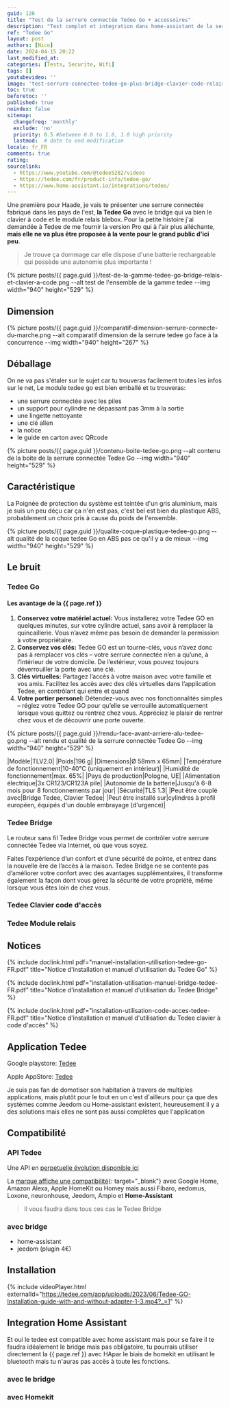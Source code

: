 ```yaml
---
guid: 120
title: "Test de la serrure connectée Tedee Go + accessoires"
description: "Test complet et integration dans home-assistant de la serrure Tedee Go avec le bridge wifi le clavier à code et le module relais Blebox"
ref: "Tedee Go"
layout: post
authors: [Nico]
date: 2024-04-15 20:22
last_modified_at: 
categories: [Tests, Securite, Wifi]
tags: []
youtubevideo: ''
image: 'test-serrure-connectee-tedee-go-plus-bridge-clavier-code-relais-blebox.png'
toc: true
beforetoc: ''
published: true
noindex: false
sitemap:
  changefreq: 'monthly'
  exclude: 'no'
  priority: 0.5 #between 0.0 to 1.0, 1.0 high priority
  lastmod:  # date to end modification
locale: fr_FR
comments: true
rating:  
sourcelink:
  - https://www.youtube.com/@tedee5282/videos
  - https://tedee.com/fr/product-info/tedee-go/
  - https://www.home-assistant.io/integrations/tedee/
---
```


Une première pour Haade, je vais te présenter une serrure connectée fabriqué dans les pays de l'est, **la Tedee Go** avec le bridge qui va bien le clavier à code et le module relais blebox. Pour la petite histoire j'ai demandée à Tedee de me fournir la version Pro qui à l'air plus alléchante, **mais elle ne va plus être proposée à la vente pour le grand public d'ici peu**. 

> Je trouve ça dommage car elle dispose d'une batterie rechargeable qui possède une autonomie plus importante !

{% picture posts/{{ page.guid }}/test-de-la-gamme-tedee-go-bridge-relais-et-clavier-a-code.png --alt test de l'ensemble de la gamme tedee --img width="940" height="529" %}

## Dimension

{% picture posts/{{ page.guid }}/comparatif-dimension-serrure-connecte-du-marche.png --alt comparatif dimension de la serrure tedee go face à la concurrence --img width="940" height="267" %}


## Déballage

On ne va pas s'étaler sur le sujet car tu trouveras facilement toutes les infos sur le net, Le module tedee go est bien emballé et tu trouveras:
- une serrure connectée avec les piles
- un support pour cylindre ne dépassant pas 3mm à la sortie
- une lingette nettoyante
- une clé allen
- la notice
- le guide en carton avec QRcode

{% picture posts/{{ page.guid }}/contenu-boite-tedee-go.png --alt contenu de la boite de la serrure connectée Tedee Go --img width="940" height="529" %}

## Caractéristique

La Poignée de protection du système est teintée d'un gris aluminium, mais je suis un peu déçu car ça n'en est pas, c'est bel est bien du plastique ABS, probablement un choix pris à cause du poids de l'ensemble.

{% picture posts/{{ page.guid }}/qualite-coque-plastique-tedee-go.png --alt qualité de la coque tedee Go en ABS pas ce qu'il y a de mieux --img width="940" height="529" %}

## Le bruit

### Tedee Go

#### Les avantage de la {{ page.ref }}

1. **Conservez votre matériel actuel:** Vous installerez votre Tedee GO en quelques minutes, sur votre cylindre actuel, sans avoir à remplacer la quincaillerie. Vous n’avez même pas besoin de demander la permission à votre propriétaire.
2. **Conservez vos clés:** Tedee GO est un tourne-clés, vous n’avez donc pas à remplacer vos clés – votre serrure connectée n’en a qu’une, à l’intérieur de votre domicile. De l’extérieur, vous pouvez toujours déverrouiller la porte avec une clé.
3. **Clés virtuelles:** Partagez l’accès à votre maison avec votre famille et vos amis. Facilitez les accès avec des clés virtuelles dans l’application Tedee, en contrôlant qui entre et quand
4. **Votre portier personel:** Détendez-vous avec nos fonctionnalités simples – réglez votre Tedee GO pour qu’elle se verrouille automatiquement lorsque vous quittez ou rentrez chez vous. Appréciez le plaisir de rentrer chez vous et de découvrir une porte ouverte.

{% picture posts/{{ page.guid }}/rendu-face-avant-arriere-alu-tedee-go.png --alt rendu et qualité de la serrure connectée Tedee Go --img width="940" height="529" %}

|Modèle|TLV2.0|
|Poids|196 g|
|Dimensions|Ø 58mm x 65mm|
|Température de fonctionnement|10-40°C (uniquement en intérieur)|
|Humidité de fonctionnement|max. 65%|
|Pays de production|Pologne, UE|
|Alimentation électrique|3x CR123/CR123A pile|
|Autonomie de la batterie|Jusqu'à 6-8 mois pour 8 fonctionnements par jour|
|Sécurité|TLS 1.3|
|Peut être couplé avec|Bridge Tedee, Clavier Tedee|
|Peut être installé sur|cylindres à profil européen, équipés d'un double embrayage (d'urgence)|

### Tedee Bridge

Le routeur sans fil Tedee Bridge vous permet de contrôler votre serrure connectée Tedee via Internet, où que vous soyez.

Faites l’expérience d’un confort et d’une sécurité de pointe, et entrez dans la nouvelle ère de l’accès à la maison. Tedee Bridge ne se contente pas d’améliorer votre confort avec des avantages supplémentaires, il transforme également la façon dont vous gérez la sécurité de votre propriété, même lorsque vous êtes loin de chez vous.

### Tedee Clavier code d'accès
### Tedee Module relais

## Notices

{% include doclink.html pdf="manuel-installation-utilisation-tedee-go-FR.pdf" title="Notice d'installation et manuel d'utilisation du Tedee Go" %}

{% include doclink.html pdf="installation-utilisation-manuel-bridge-tedee-FR.pdf" title="Notice d'installation et manuel d'utilisation du Tedee Bridge" %}

{% include doclink.html pdf="installation-utilisation-code-acces-tedee-FR.pdf" title="Notice d'installation et manuel d'utilisation du Tedee clavier à code d'accès" %}


## Application Tedee

Google playstore: [Tedee](https://play.google.com/store/apps/details?id=tedee.mobile&hl=fr&gl=US)

Apple AppStore: [Tedee](https://apps.apple.com/fr/app/tedee/id1481874162)

Je suis pas fan de domotiser son habitation à travers de multiples applications, mais plutôt pour le tout en un c'est d'ailleurs pour ça que des systèmes comme Jeedom ou Home-assistant existent, heureusement il y a des solutions mais elles ne sont pas aussi complètes que l'application

## Compatibilité

### API Tedee

Une API en [perpetuelle évolution disponible ici](https://api.tedee.com/swagger/index.html#/)

La [marque affiche une compatibilité](https://tedee.com/fr/integrations-domotique/?utm_term=&utm_source=adwords&utm_campaign=Reklamy+produktowe+(Francja)&utm_medium=ppc&hsa_acc=3229275490&hsa_cam=17745495747&hsa_grp=&hsa_ad=&hsa_src=x&hsa_tgt=&hsa_kw=&hsa_mt=&hsa_net=adwords&hsa_ver=3&gad_source=1&gclid=CjwKCAjww_iwBhApEiwAuG6ccPTO6PYLs8TsvjS_pwlJDUcOecnh8vRsJgiHe4mjfkhCQ_X4k1uJaBoCnccQAvD_BwE#technology-section-1){: target="_blank"} avec Google Home, Amazon Alexa, Apple HomeKit ou Homey mais aussi Fibaro, eedomus, Loxone, neuronhouse, Jeedom, Ampio et **Home-Assistant**

> Il vous faudra dans tous ces cas le Tedee Bridge


### avec bridge
- home-assistant
- jeedom (plugin 4€)

## Installation

{% include videoPlayer.html externalId="https://tedee.com/app/uploads/2023/06/Tedee-GO-Installation-guide-with-and-without-adapter-1-3.mp4?_=1" %}

## Integration Home Assistant

Et oui le tedee est compatible avec home assistant mais pour se faire il te faudra idéalement le bridge mais pas obligatoire, tu pourrais utiliser directement la {{ page.ref }} avec HApar le biais de homekit en utilisant le bluetooth mais tu n'auras pas accès à toute les fonctions.

### avec le bridge

### avec Homekit